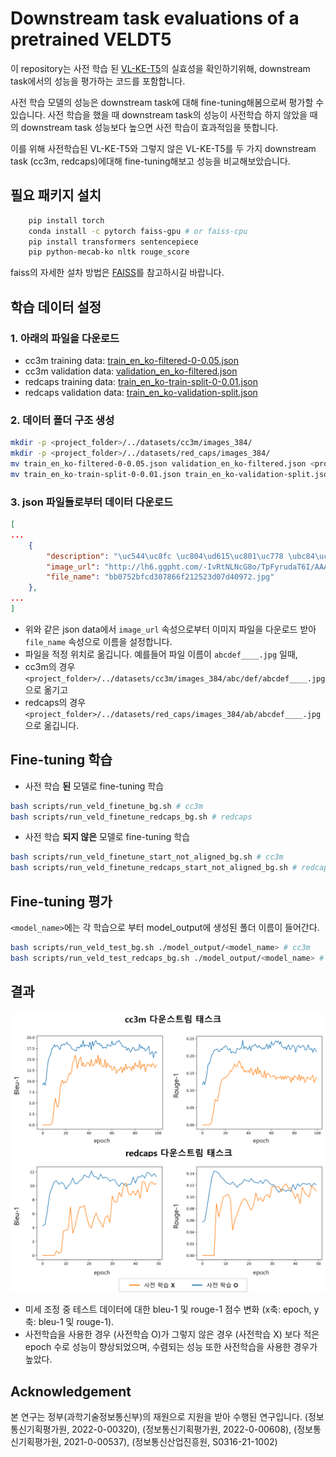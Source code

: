 # Downstream task evaluations of a pretrained VELDT5
이 repository는 사전 학습 된 [VL-KE-T5](https://github.com/AIRC-KETI/VL-KE-T5)의 실효성을 확인하기위해, downstream task에서의 성능을 평가하는 코드를 포함합니다.

사전 학습 모델의 성능은 downstream task에 대해 fine-tuning해봄으로써 평가할 수 있습니다. 사전 학습을 했을 때 downstream task의 성능이 사전학습 하지 않았을 때의 downstream task 성능보다 높으면 사전 학습이 효과적임을 뜻합니다.

이를 위해 사전학습된 VL-KE-T5와 그렇지 않은 VL-KE-T5를 두 가지 downstream task (cc3m, redcaps)에대해 fine-tuning해보고
성능을 비교해보았습니다.
 
## 필요 패키지 설치

```bash
    pip install torch
    conda install -c pytorch faiss-gpu # or faiss-cpu
    pip install transformers sentencepiece 
    pip python-mecab-ko nltk rouge_score
```

faiss의 자세한 설차 방법은 [FAISS](https://github.com/facebookresearch/faiss/blob/main/INSTALL.md)를 참고하시길 바랍니다.

## 학습 데이터 설정
### 1. 아래의 파일을 다운로드 
- cc3m training data: [train_en_ko-filtered-0-0.05.json](https://drive.google.com/file/d/1eZHsCTV-4jGnTDxXcSnSYqilkmk9BQi5/view?usp=sharing)
- cc3m validation data: [validation_en_ko-filtered.json](https://drive.google.com/file/d/171INCfAMf33iVptRkDHLpOmrvNYGXEPD/view?usp=sharing)
- redcaps training data: [train_en_ko-train-split-0-0.01.json](https://drive.google.com/file/d/1eZHsCTV-4jGnTDxXcSnSYqilkmk9BQi5/view?usp=sharing)
- redcaps validation data: [train_en_ko-validation-split.json](https://drive.google.com/file/d/171INCfAMf33iVptRkDHLpOmrvNYGXEPD/view?usp=sharing)

### 2. 데이터 폴더 구조 생성
```bash
mkdir -p <project_folder>/../datasets/cc3m/images_384/ 
mkdir -p <project_folder>/../datasets/red_caps/images_384/
mv train_en_ko-filtered-0-0.05.json validation_en_ko-filtered.json <project_folder>/../datasets/cc3m/
mv train_en_ko-train-split-0-0.01.json train_en_ko-validation-split.json <project_folder>/../datasets/red_caps/
```
### 3. json 파일들로부터 데이터 다운로드

```json
[
...
    {
        "description": "\uc544\uc8fc \uc804\ud615\uc801\uc778 \ubc84\uc2a4 \uc815\ub958\uc7a5",
        "image_url": "http://lh6.ggpht.com/-IvRtNLNcG8o/TpFyrudaT6I/AAAAAAAAM6o/_11MuAAKalQ/IMG_3422.JPG?imgmax=800",
        "file_name": "bb0752bfcd307866f212523d07d40972.jpg"
    },
...
]
```
- 위와 같은 json data에서 `image_url` 속성으로부터 이미지 파일을 다운로드 받아
`file_name` 속성으로 이름을 설정합니다.
- 파일을 적정 위치로 옮깁니다. 예를들어 파일 이름이 `abcdef____.jpg` 일때,
- cc3m의 경우
`<project_folder>/../datasets/cc3m/images_384/abc/def/abcdef____.jpg` 으로 옮기고
- redcaps의 경우 `<project_folder>/../datasets/red_caps/images_384/ab/abcdef____.jpg` 으로 옮깁니다.




## Fine-tuning 학습 
- 사전 학습 __된__ 모델로 fine-tuning 학습
```bash
bash scripts/run_veld_finetune_bg.sh # cc3m
bash scripts/run_veld_finetune_redcaps_bg.sh # redcaps
```
- 사전 학습 __되지 않은__ 모델로 fine-tuning 학습
```bash
bash scripts/run_veld_finetune_start_not_aligned_bg.sh # cc3m
bash scripts/run_veld_finetune_redcaps_start_not_aligned_bg.sh # redcaps
```
## Fine-tuning 평가
`<model_name>`에는 각 학습으로 부터 model_output에 생성된 폴더 이름이 들어간다.
```bash
bash scripts/run_veld_test_bg.sh ./model_output/<model_name> # cc3m
bash scripts/run_veld_test_redcaps_bg.sh ./model_output/<model_name> # redcaps
```

## 결과
![result](images/image01.png)

- 미세 조정 중 테스트 데이터에 대한 bleu-1 및 rouge-1 점수 변화 (x축: epoch, y축: bleu-1 및 rouge-1).
- 사전학습을 사용한 경우 (사전학습 O)가 그렇지 않은 경우 (사전학습 X) 보다 적은 epoch 수로 성능이 향상되었으며, 수렴되는 성능 또한 사전학습을 사용한 경우가 높았다.

## Acknowledgement

본 연구는 정부(과학기술정보통신부)의 재원으로 지원을 받아 수행된 연구입니다. (정보통신기획평가원, 2022-0-00320), (정보통신기획평가원, 2022-0-00608), (정보통신기획평가원, 2021-0-00537), (정보통신산업진흥원, S0316-21-1002)

